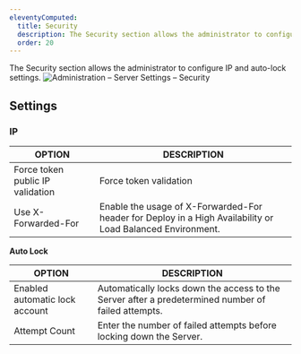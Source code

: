 ```yaml
---
eleventyComputed:
  title: Security
  description: The Security section allows the administrator to configure IP and auto-lock settings.
  order: 20
---
```

The Security section allows the administrator to configure IP and auto-lock settings.
![Administration – Server Settings – Security](https://cdnweb.devolutions.net/docs/DVLS6037_2024_1.png)

## Settings

### IP

| OPTION              | DESCRIPTION                                                                                       |
|---------------------|---------------------------------------------------------------------------------------------------|
| Force token public IP validation  | Force token validation                           |
| Use X-Forwarded-For | Enable the usage of X-Forwarded-For header for Deploy in a High Availability or Load Balanced Environment. |

**Auto Lock**

| OPTION          | DESCRIPTION                                                                                     |
|-----------------|-------------------------------------------------------------------------------------------------|
| Enabled automatic lock account | Automatically locks down the access to the Server after a predetermined number of failed attempts. |
| Attempt Count    | Enter the number of failed attempts before locking down the Server.                            |

